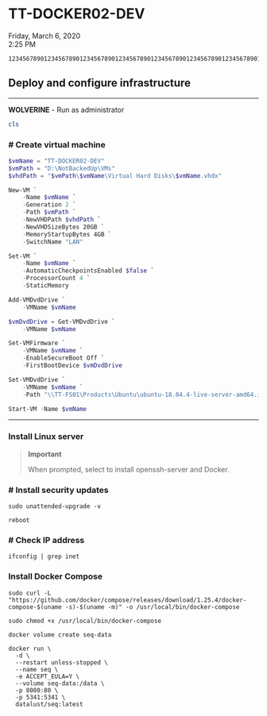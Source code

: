 # TT-DOCKER02-DEV

Friday, March 6, 2020\
2:25 PM

```Text
12345678901234567890123456789012345678901234567890123456789012345678901234567890
```

## Deploy and configure infrastructure

---

**WOLVERINE** - Run as administrator

```PowerShell
cls
```

### # Create virtual machine

```PowerShell
$vmName = "TT-DOCKER02-DEV"
$vmPath = "D:\NotBackedUp\VMs"
$vhdPath = "$vmPath\$vmName\Virtual Hard Disks\$vmName.vhdx"

New-VM `
    -Name $vmName `
    -Generation 2 `
    -Path $vmPath `
    -NewVHDPath $vhdPath `
    -NewVHDSizeBytes 20GB `
    -MemoryStartupBytes 4GB `
    -SwitchName "LAN"

Set-VM `
    -Name $vmName `
    -AutomaticCheckpointsEnabled $false `
    -ProcessorCount 4 `
    -StaticMemory

Add-VMDvdDrive `
    -VMName $vmName

$vmDvdDrive = Get-VMDvdDrive `
    -VMName $vmName

Set-VMFirmware `
    -VMName $vmName `
    -EnableSecureBoot Off `
    -FirstBootDevice $vmDvdDrive

Set-VMDvdDrive `
    -VMName $vmName `
    -Path "\\TT-FS01\Products\Ubuntu\ubuntu-18.04.4-live-server-amd64.iso"

Start-VM -Name $vmName
```

---

### Install Linux server

> **Important**
>
> When prompted, select to install openssh-server and Docker.

### # Install security updates

```Shell
sudo unattended-upgrade -v

reboot
```

### # Check IP address

```Shell
ifconfig | grep inet
```

### Install Docker Compose

```Shell
sudo curl -L "https://github.com/docker/compose/releases/download/1.25.4/docker-compose-$(uname -s)-$(uname -m)" -o /usr/local/bin/docker-compose
```

```Shell
sudo chmod +x /usr/local/bin/docker-compose
```

```Shell
docker volume create seq-data

docker run \
  -d \
  --restart unless-stopped \
  --name seq \
  -e ACCEPT_EULA=Y \
  --volume seq-data:/data \
  -p 8080:80 \
  -p 5341:5341 \
  datalust/seq:latest
```

